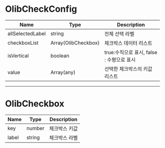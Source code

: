 # OlibCheckConfig
| Name | Type | Description |
|---|---|---|
|allSelectedLabel|string|전체 선택 라벨 |
|checkboxList|Array(OlibCheckbox)| 체크박스 데이터 리스트|
|isVertical|boolean|true:수직으로 표시, false : 수평으로 표시|
|value|Array(any)|선택한 체크박스의 키값 리스트|

---
# OlibCheckbox
| Name | Type | Description |
|---|---|---|
|key|number|체크박스 키값|
|label|string|체크박스 라벨|